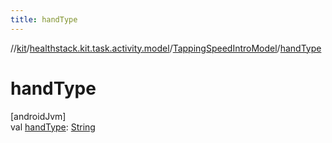 ```yaml
---
title: handType
---
```

//[kit](../../../index.html)/[healthstack.kit.task.activity.model](../index.html)/[TappingSpeedIntroModel](index.html)/[handType](hand-type.html)



# handType



[androidJvm]\
val [handType](hand-type.html): [String](https://kotlinlang.org/api/latest/jvm/stdlib/kotlin/-string/index.html)




